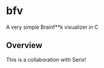 # bfv
A very simple Brainf**k visualizer in C

## Overview  
This is a collaboration with Serix!  

